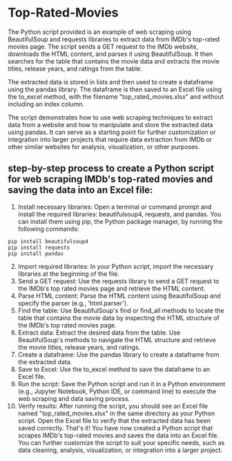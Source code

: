 # Top-Rated-Movies

The Python script provided is an example of web scraping using BeautifulSoup and requests libraries to extract data from IMDb's top-rated movies page. The script sends a GET request to the IMDb website, downloads the HTML content, and parses it using BeautifulSoup. It then searches for the table that contains the movie data and extracts the movie titles, release years, and ratings from the table.

The extracted data is stored in lists and then used to create a dataframe using the pandas library. The dataframe is then saved to an Excel file using the to_excel method, with the filename "top_rated_movies.xlsx" and without including an index column.

The script demonstrates how to use web scraping techniques to extract data from a website and how to manipulate and store the extracted data using pandas. It can serve as a starting point for further customization or integration into larger projects that require data extraction from IMDb or other similar websites for analysis, visualization, or other purposes.

## step-by-step process to create a Python script for web scraping IMDb's top-rated movies and saving the data into an Excel file:
1. Install necessary libraries: Open a terminal or command prompt and install the required libraries: beautifulsoup4, requests, and pandas. You can install them using pip, the Python package manager, by running the following commands:
```text
pip install beautifulsoup4
pip install requests
pip install pandas
```
2. Import required libraries: In your Python script, import the necessary libraries at the beginning of the file.
3. Send a GET request: Use the requests library to send a GET request to the IMDb's top rated movies page and retrieve the HTML content.
4. Parse HTML content: Parse the HTML content using BeautifulSoup and specify the parser (e.g., 'html.parser').
5. Find the table: Use BeautifulSoup's find or find_all methods to locate the table that contains the movie data by inspecting the HTML structure of the IMDb's top rated movies page.
6. Extract data: Extract the desired data from the table. Use BeautifulSoup's methods to navigate the HTML structure and retrieve the movie titles, release years, and ratings.
7. Create a dataframe: Use the pandas library to create a dataframe from the extracted data.
8. Save to Excel: Use the to_excel method to save the dataframe to an Excel file.
9. Run the script: Save the Python script and run it in a Python environment (e.g., Jupyter Notebook, Python IDE, or command line) to execute the web scraping and data saving process.
10. Verify results: After running the script, you should see an Excel file named "top_rated_movies.xlsx" in the same directory as your Python script. Open the Excel file to verify that the extracted data has been saved correctly.
That's it! You have now created a Python script that scrapes IMDb's top-rated movies and saves the data into an Excel file. You can further customize the script to suit your specific needs, such as data cleaning, analysis, visualization, or integration into a larger project.
